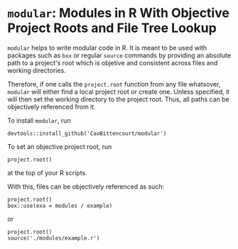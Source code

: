 # `modular`: Modules in R With Objective Project Roots and File Tree Lookup

`modular` helps to write modular code in R. It is meant to be used with packages such as `box` or regular `source` commands by providing an absolute path to a project's root which is objetive and consistent across files and working directories.

Therefore, if one calls the `project.root` function from any file whatsover, `modular` will either find a local project root or create one. Unless specified, it will then set the working directory to the project root. Thus, all paths can be objectively referenced from it.

To install `modular`, run
```
devtools::install_github('CaoBittencourt/modular')
```

To set an objective project root, run
```
project.root()
```
at the top of your R scripts.

With this, files can be objectively referenced as such:
```
project.root()
box::use(exa = modules / example)
```
or
```
project.root()
source('./modules/example.r')
```